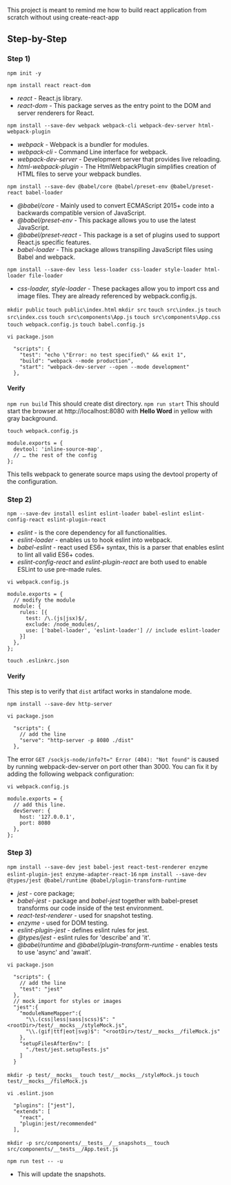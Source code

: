 This project is meant to remind me how to build react application from scratch without using create-react-app

## Step-by-Step

### Step 1) 

`npm init -y`

`npm install react react-dom`
* _react_ - React.js library.
* _react-dom_ - This package serves as the entry point to the DOM and server renderers for React.

`npm install --save-dev webpack webpack-cli webpack-dev-server html-webpack-plugin`
* _webpack_ - Webpack is a bundler for modules.
* _webpack-cli_ - Command Line interface for webpack.
* _webpack-dev-server_ - Development server that provides live reloading.
* _html-webpack-plugin_ - The HtmlWebpackPlugin simplifies creation of HTML files to serve your webpack bundles.

`npm install --save-dev @babel/core @babel/preset-env @babel/preset-react babel-loader`
* _@babel/core_ - Mainly used to convert ECMAScript 2015+ code into a backwards compatible version of JavaScript.
* _@babel/preset-env_ - This package allows you to use the latest JavaScript.
* _@babel/preset-react_ - This package is a set of plugins used to support React.js specific features.
* _babel-loader_ - This package allows transpiling JavaScript files using Babel and webpack.

`npm install --save-dev less less-loader css-loader style-loader html-loader file-loader`
* _css-loader, style-loader_ - These packages allow you to import css and image files. They are already referenced by webpack.config.js.

`mkdir public`
`touch public\index.html`
`mkdir src`
`touch src\index.js`
`touch src\index.css`
`touch src\components\App.js`
`touch src\components\App.css`
`touch webpack.config.js`
`touch babel.config.js`

`vi package.json`
```
  "scripts": {
    "test": "echo \"Error: no test specified\" && exit 1",
    "build": "webpack --mode production",
    "start": "webpack-dev-server --open --mode development"
  },
```

#### Verify
`npm run build`
This should create dist directory.
`npm run start`
This should start the browser at http://localhost:8080 with __Hello Word__ in yellow with gray background.

`touch webpack.config.js`
```
module.exports = {
  devtool: 'inline-source-map',
  // … the rest of the config
};
```
This tells webpack to generate source maps using the devtool property of the configuration.

### Step 2) 

`npm --save-dev install eslint eslint-loader babel-eslint eslint-config-react eslint-plugin-react`
* _eslint_ - is the core dependency for all functionalities.
* _eslint-loader_ - enables us to hook eslint into webpack. 
* _babel-eslint_ - react used ES6+ syntax, this is a parser that enables eslint to lint all valid ES6+ codes.
* _eslint-config-react_ and _eslint-plugin-react_ are both used to enable ESLint to use pre-made rules.

`vi webpack.config.js`
```
module.exports = {
  // modify the module
  module: {
    rules: [{
      test: /\.(js|jsx)$/,
      exclude: /node_modules/,
      use: ['babel-loader', 'eslint-loader'] // include eslint-loader
    }]
  },
};
```

`touch .eslinkrc.json`

#### Verify 
This step is to verify that `dist` artifact works in standalone mode.     

`npm install --save-dev http-server`

`vi package.json`
```
  "scripts": {
    // add the line
    "serve": "http-server -p 8080 ./dist"
  },
```
The error `GET /sockjs-node/info?t=" Error (404): "Not found"` is caused by running webpack-dev-server on port other than 3000.
You can fix it by adding the following webpack configuration:
 
`vi webpack.config.js`
```
module.exports = {
  // add this line.
  devServer: {
    host: '127.0.0.1',
    port: 8080
  },
};
```

### Step 3)

`npm install --save-dev jest babel-jest react-test-renderer enzyme eslint-plugin-jest enzyme-adapter-react-16`
`npm install --save-dev @types/jest @babel/runtime @babel/plugin-transform-runtime`
* _jest_ - core package;
* _babel-jest_ - package and _babel-jest_ together with babel-preset transforms our code inside of the test environment.
* _react-test-renderer_ - used for snapshot testing.
* _enzyme_ - used for DOM testing.
* _eslint-plugin-jest_ - defines eslint rules for jest.
* _@types/jest_ - eslint rules for 'describe' and 'it'.
* _@babel/runtime_ and _@babel/plugin-transform-runtime_ - enables tests to use 'async' and 'await'.

`vi package.json`
```
  "scripts": {
    // add the line
    "test": "jest"
  },
  // mock import for styles or images
  "jest":{
    "moduleNameMapper":{
      "\\.(css|less|sass|scss)$": "<rootDir>/test/__mocks__/styleMock.js",
      "\\.(gif|ttf|eot|svg)$": "<rootDir>/test/__mocks__/fileMock.js"
    },
    "setupFilesAfterEnv": [
      "./test/jest.setupTests.js"
    ]
  }
```

`mkdir -p test/__mocks__`
`touch test/__mocks__/styleMock.js`
`touch test/__mocks__/fileMock.js`

`vi .eslint.json`
```
  "plugins": ["jest"],
  "extends": [
    "react",
    "plugin:jest/recommended"
  ],
```

`mkdir -p src/components/__tests__/__snapshots__`
`touch src/components/__tests__/App.test.js`

`npm run test -- -u`
* This will update the snapshots.
